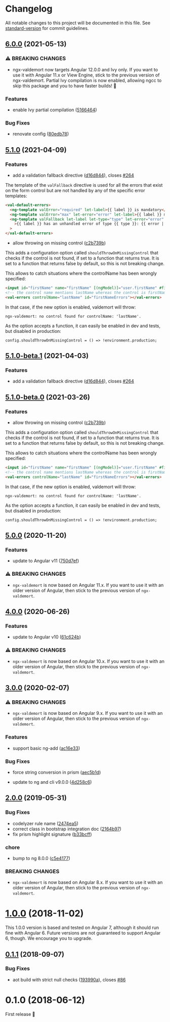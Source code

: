 # Changelog

All notable changes to this project will be documented in this file. See [standard-version](https://github.com/conventional-changelog/standard-version) for commit guidelines.

## [6.0.0](https://github.com/Ninja-Squad/ngx-valdemort/compare/v5.1.0...v6.0.0) (2021-05-13)

### ⚠ BREAKING CHANGES

- ngx-valdemort now targets Angular 12.0.0 and Ivy only. If you want to use it with Angular 11.x or View Engine, stick to the previous version of ngx-valdemort. Partial Ivy compilation is now enabled, allowing ngcc to skip this package and you to have faster builds! 🚀

### Features

- enable Ivy partial compilation ([5166464](https://github.com/Ninja-Squad/ngx-valdemort/commit/51664645d535aa7892dd7f1154dc83f553e827a8))

### Bug Fixes

- renovate config ([80edb78](https://github.com/Ninja-Squad/ngx-valdemort/commit/80edb787cdc564faf2433cddfa46b0a1f7fe34fe))

## [5.1.0](https://github.com/Ninja-Squad/ngx-valdemort/compare/v5.1.0-beta.1...v5.1.0) (2021-04-09)

### Features

- add a validation fallback directive ([d16d844](https://github.com/Ninja-Squad/ngx-valdemort/commit/d16d844f5cdbb9ffbf24ff25dfbc56f09773c3d2)), closes [#264](https://github.com/Ninja-Squad/ngx-valdemort/issues/264)

The template of the `valFallback` directive is used for all the errors that exist on the form control but are not handled by any of the specific error templates:

```html
<val-default-errors>
  <ng-template valError="required" let-label>{{ label }} is mandatory</ng-template>
  <ng-template valError="max" let-error="error" let-label>{{ label }} must be at most {{ error.max | number }}</ng-template>
  <ng-template valFallback let-label let-type="type" let-error="error"
    >{{ label }} has an unhandled error of type {{ type }}: {{ error | json }}</ng-template
  >
</val-default-errors>
```

- allow throwing on missing control ([c2b739b](https://github.com/Ninja-Squad/ngx-valdemort/commit/c2b739b1bcd0727a4ce13e7cc425824eb7d4792d))

This adds a configuration option called `shouldThrowOnMissingControl` that checks if the control is not found, if set to a function that returns true.
It is set to a function that returns false by default, so this is not breaking change.

This allows to catch situations where the controlName has been wrongly specified:

```html
<input id="firstName" name="firstName" [(ngModel)]="user.firstName" #firstNameCtrl="ngModel" required />
<!-- the control name mentions lastName whereas the control is firstName -->
<val-errors controlName="lastName" id="firstNameErrors"></val-errors>
```

In that case, if the new option is enabled, valdemort will throw:

```
ngx-valdemort: no control found for controlName: 'lastName'.
```

As the option accepts a function, it can easily be enabled in dev and tests, but disabled in production:

```
config.shouldThrowOnMissingControl = () => !environment.production;
```

## [5.1.0-beta.1](https://github.com/Ninja-Squad/ngx-valdemort/compare/v5.1.0-beta.0...v5.1.0-beta.1) (2021-04-03)

### Features

- add a validation fallback directive ([d16d844](https://github.com/Ninja-Squad/ngx-valdemort/commit/d16d844f5cdbb9ffbf24ff25dfbc56f09773c3d2)), closes [#264](https://github.com/Ninja-Squad/ngx-valdemort/issues/264)

## [5.1.0-beta.0](https://github.com/Ninja-Squad/ngx-valdemort/compare/v5.0.0...v5.1.0-beta.0) (2021-03-26)

### Features

- allow throwing on missing control ([c2b739b](https://github.com/Ninja-Squad/ngx-valdemort/commit/c2b739b1bcd0727a4ce13e7cc425824eb7d4792d))

This adds a configuration option called `shouldThrowOnMissingControl` that checks if the control is not found, if set to a function that returns true.
It is set to a function that returns false by default, so this is not breaking change.

This allows to catch situations where the controlName has been wrongly specified:

```html
<input id="firstName" name="firstName" [(ngModel)]="user.firstName" #firstNameCtrl="ngModel" required />
<!-- the control name mentions lastName whereas the control is firstName -->
<val-errors controlName="lastName" id="firstNameErrors"></val-errors>
```

In that case, if the new option is enabled, valdemort will throw:

```
ngx-valdemort: no control found for controlName: 'lastName'.
```

As the option accepts a function, it can easily be enabled in dev and tests, but disabled in production:

```
config.shouldThrowOnMissingControl = () => !environment.production;
```

## [5.0.0](https://github.com/Ninja-Squad/ngx-valdemort/compare/v4.0.0...v5.0.0) (2020-11-20)

### Features

- update to Angular v11 ([750d7ef](https://github.com/Ninja-Squad/ngx-valdemort/commit/750d7ef24073c038ca3cc3f773c0fd159cc398af))

### ⚠ BREAKING CHANGES

- `ngx-valdemort` is now based on Angular 11.x. If you want to use it with an older version of Angular, then stick to the previous version of `ngx-valdemort`.

## [4.0.0](https://github.com/Ninja-Squad/ngx-valdemort/compare/v3.0.0...v4.0.0) (2020-06-26)

### Features

- update to Angular v10 ([61c624b](https://github.com/Ninja-Squad/ngx-valdemort/commit/61c624b722278e1e263056123204b42a4953eefd))

### ⚠ BREAKING CHANGES

- `ngx-valdemort` is now based on Angular 10.x. If you want to use it with an older version of Angular, then stick to the previous version of `ngx-valdemort`.

## [3.0.0](https://github.com/Ninja-Squad/ngx-valdemort/compare/v2.0.0...v3.0.0) (2020-02-07)

### ⚠ BREAKING CHANGES

- `ngx-valdemort` is now based on Angular 9.x. If you want to use it with an older version of Angular, then stick to the previous version of `ngx-valdemort`.

### Features

- support basic ng-add ([ac16e33](https://github.com/Ninja-Squad/ngx-valdemort/commit/ac16e33c26cb423b3dc2f7b324ad147112d229d9))

### Bug Fixes

- force string conversion in prism ([aec5b1d](https://github.com/Ninja-Squad/ngx-valdemort/commit/aec5b1de7dbeaab20ed018266e8a7f323001fc29))

- update to ng and cli v9.0.0 ([4d258c6](https://github.com/Ninja-Squad/ngx-valdemort/commit/4d258c6c32a81da64c86e08af841a9c1a42ab247))

## [2.0.0](https://github.com/Ninja-Squad/ngx-valdemort/compare/v1.0.0...v2.0.0) (2019-05-31)

### Bug Fixes

- codelyzer rule name ([2474ea5](https://github.com/Ninja-Squad/ngx-valdemort/commit/2474ea5))
- correct class in bootstrap integration doc ([2164b97](https://github.com/Ninja-Squad/ngx-valdemort/commit/2164b97))
- fix prism highlight signature ([b33bcff](https://github.com/Ninja-Squad/ngx-valdemort/commit/b33bcff))

### chore

- bump to ng 8.0.0 ([c5e4177](https://github.com/Ninja-Squad/ngx-valdemort/commit/c5e4177))

### BREAKING CHANGES

- `ngx-valdemort` is now based on Angular 8.x. If you want to use it with an older version of Angular, then stick to the previous version of `ngx-valdemort`.

<a name="1.0.0"></a>

# [1.0.0](https://github.com/Ninja-Squad/ngx-valdemort/compare/v0.1.1...v1.0.0) (2018-11-02)

This 1.0.0 version is based and tested on Angular 7, although it should run fine with Angular 6.
Future versions are not guaranteed to support Angular 6, though. We encourage you to upgrade.

<a name="0.1.1"></a>

## [0.1.1](https://github.com/Ninja-Squad/ngx-valdemort/compare/v0.1.0...v0.1.1) (2018-09-07)

### Bug Fixes

- aot build with strict null checks ([193990a](https://github.com/Ninja-Squad/ngx-valdemort/commit/193990a)), closes [#86](https://github.com/Ninja-Squad/ngx-valdemort/issues/86)

<a name="0.1.0"></a>

# 0.1.0 (2018-06-12)

First release :champagne:
